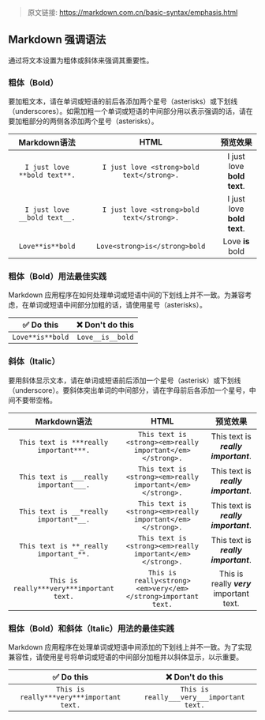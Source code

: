 > 原文链接: https://markdown.com.cn/basic-syntax/emphasis.html

## Markdown 强调语法
通过将文本设置为粗体或斜体来强调其重要性。

### 粗体（Bold）
要加粗文本，请在单词或短语的前后各添加两个星号（asterisks）或下划线（underscores）。如需加粗一个单词或短语的中间部分用以表示强调的话，请在要加粗部分的两侧各添加两个星号（asterisks）。

| Markdown语法 | HTML | 预览效果 |
| :---: | :---: | :---: |
| `I just love **bold text**.` |	`I just love <strong>bold text</strong>.` |	I just love **bold text**. |
| `I just love __bold text__.` |	`I just love <strong>bold text</strong>.` |	I just love **bold text**. |
| `Love**is**bold` |	`Love<strong>is</strong>bold` |	Love **is** bold |

### 粗体（Bold）用法最佳实践
Markdown 应用程序在如何处理单词或短语中间的下划线上并不一致。为兼容考虑，在单词或短语中间部分加粗的话，请使用星号（asterisks）。

| ✅  Do this	 | ❌  Don't do this |
| :---: | :---: |
| `Love**is**bold` |	`Love__is__bold` |

### 斜体（Italic）
要用斜体显示文本，请在单词或短语前后添加一个星号（asterisk）或下划线（underscore）。要斜体突出单词的中间部分，请在字母前后各添加一个星号，中间不要带空格。

|Markdown语法 |	HTML |	预览效果 |
| :---: | :---: | :---: |
|`This text is ***really important***.`|`This text is <strong><em>really important</em></strong>.`|	This text is ***really important***.|
|`This text is ___really important___.`|	`This text is <strong><em>really important</em></strong>.` |	This text is ___really important___.|
|`This text is __*really important*__.` |	`This text is <strong><em>really important</em></strong>.` |	This text is __*really important*__. |
|`This text is **_really important_**.` |	`This text is <strong><em>really important</em></strong>.` |	This text is **_really important_**. |
|`This is really***very***important text.`|	`This is really<strong><em>very</em></strong>important text.`|	This is really ***very*** important text.|

### 粗体（Bold）和斜体（Italic）用法的最佳实践
Markdown 应用程序在处理单词或短语中间添加的下划线上并不一致。为了实现兼容性，请使用星号将单词或短语的中间部分加粗并以斜体显示，以示重要。

|✅  Do this|	❌  Don't do this|
| :---: | :---: |
|`This is really***very***important text.`|	`This is really___very___important text.`|

